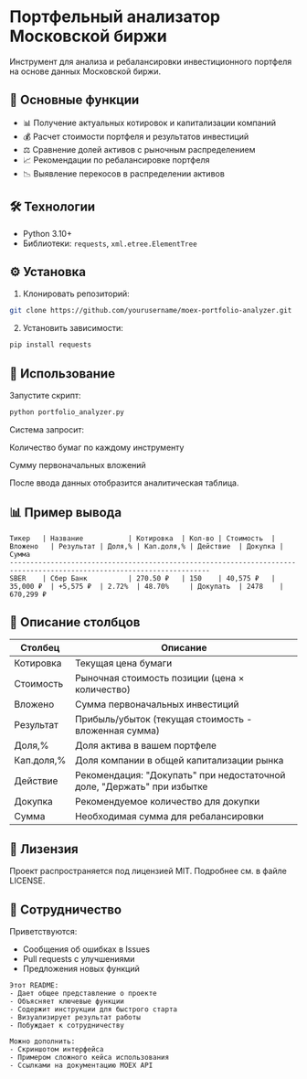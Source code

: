 # Портфельный анализатор Московской биржи

Инструмент для анализа и ребалансировки инвестиционного портфеля на основе данных Московской биржи.

## 📌 Основные функции

- 📊 Получение актуальных котировок и капитализации компаний
- 💰 Расчет стоимости портфеля и результатов инвестиций
- ⚖️ Сравнение долей активов с рыночным распределением
- 📈 Рекомендации по ребалансировке портфеля
- 📉 Выявление перекосов в распределении активов

## 🛠 Технологии

- Python 3.10+
- Библиотеки: `requests`, `xml.etree.ElementTree`

## ⚙️ Установка

1. Клонировать репозиторий:
```bash
git clone https://github.com/yourusername/moex-portfolio-analyzer.git
```
2. Установить зависимости:
```bash
pip install requests
```

## 🚀 Использование

Запустите скрипт:
```bash
python portfolio_analyzer.py
```
Система запросит:

Количество бумаг по каждому инструменту

Сумму первоначальных вложений

После ввода данных отобразится аналитическая таблица.

## 📊 Пример вывода
```
Тикер   | Название           | Котировка  | Кол-во | Стоимость  | Вложено   | Результат | Доля,% | Кап.доля,% | Действие  | Докупка | Сумма    
-----------------------------------------------------------------------------------------------------------------------
SBER    | Сбер Банк          | 270.50 ₽   | 150    | 40,575 ₽   | 35,000 ₽  | +5,575 ₽  | 2.72%  | 48.70%     | Докупать  | 2478    | 670,299 ₽
```

## 📝 Описание столбцов

|Столбец|	Описание|
|---|---|
|Котировка|	Текущая цена бумаги|
|Стоимость|	Рыночная стоимость позиции (цена × количество)|
|Вложено	|Сумма первоначальных инвестиций|
|Результат	|Прибыль/убыток (текущая стоимость - вложенная сумма)|
|Доля,%	|Доля актива в вашем портфеле|
|Кап.доля,%	|Доля компании в общей капитализации рынка|
|Действие|	Рекомендация: "Докупать" при недостаточной доле, "Держать" при избытке|
|Докупка|	Рекомендуемое количество для докупки|
|Сумма	|Необходимая сумма для ребалансировки|

## 📄 Лизензия

Проект распространяется под лицензией MIT. Подробнее см. в файле LICENSE.

## 🤝 Сотрудничество

Приветствуются:
- Сообщения об ошибках в Issues
- Pull requests с улучшениями
- Предложения новых функций

```
Этот README:
- Дает общее представление о проекте
- Объясняет ключевые функции
- Содержит инструкции для быстрого старта
- Визуализирует результат работы
- Побуждает к сотрудничеству

Можно дополнить:
- Скриншотом интерфейса
- Примером сложного кейса использования
- Ссылками на документацию MOEX API
```
